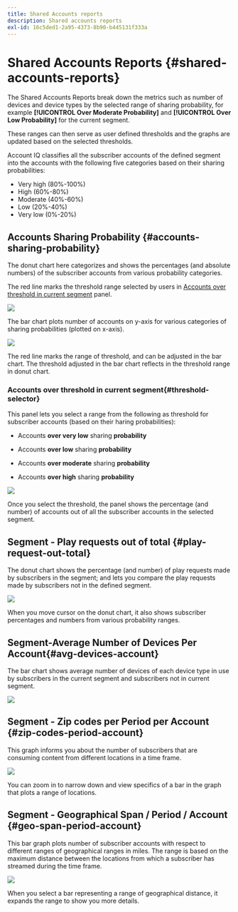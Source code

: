 ```yaml
---
title: Shared Accounts reports
description: Shared accounts reports
exl-id: 16c5ded1-2a95-4373-8b90-b445131f333a
---
```

# Shared Accounts Reports {#shared-accounts-reports}

The Shared Accounts Reports break down the metrics such as number of devices and device types by the selected range of sharing probability, for example **[!UICONTROL Over Moderate Probability]** and **[!UICONTROL Over Low Probability]** for the current segment.

These ranges can then serve as user defined thresholds and the graphs are updated based on the selected thresholds.

Account IQ classifies all the subscriber accounts of the defined segment into the accounts with the following five categories based on their sharing probabilities:

* Very high (80%-100%)
* High (60%-80%)
* Moderate (40%-60%)
* Low (20%-40%)
* Very low (0%-20%)

## Accounts Sharing Probability {#accounts-sharing-probability}

The donut chart here categorizes and shows the percentages (and absolute numbers) of the subscriber accounts from various probability categories.

The red line marks the threshold range selected by users in [Accounts over threshold in current segment](#threshold-selector) panel.

![](assets/accounts-sharing-probability-pie.png)

The bar chart plots number of accounts on y-axis for various categories of sharing probabilities (plotted on x-axis).

![](assets/accounts-sharing-probability-bar.png)

The red line marks the range of threshold, and can be adjusted in the bar chart. The threshold adjusted in the bar chart reflects in the threshold range in donut chart.

<!--![](assets/shared-accounts-rep.gif)-->

### Accounts over threshold in current segment{#threshold-selector}

This panel lets you select a range from the following as threshold for subscriber accounts (based on their haring probabilities):

* Accounts **over very low** sharing **probability**

* Accounts **over low** sharing **probability**

* Accounts **over moderate** sharing **probability**

* Accounts **over high** sharing **probability**

![](assets/threshold-selector-shared-accounts.png)

Once you select the threshold, the panel shows the percentage (and number) of accounts out of all the subscriber accounts in the selected segment.

## Segment - Play requests out of total {#play-request-out-total}

The donut chart shows the percentage (and number) of play requests made by subscribers in the segment; and lets you compare the play requests made by subscribers not in the defined segment.

![](assets/play-req-outof-total.png)

When you move cursor on the donut chart, it also shows subscriber percentages and numbers from various probability ranges.

<!--![](assets/play-request-total.gif)-->

## Segment-Average Number of Devices Per Account{#avg-devices-account}

The bar chart shows average number of devices of each device type in use by subscribers in the current segment and subscribers not in current segment.

![](assets/avg-devices-per-acc.png)

## Segment - Zip codes per Period per Account {#zip-codes-period-account}

This graph informs you about the number of subscribers that are consuming content from different locations in a time frame.

![](assets/zip-period-account.png)

You can zoom in to narrow down and view specifics of a bar in the graph that plots a range of locations.

<!--![](assets/zip-code-period.gif)-->

## Segment - Geographical Span / Period / Account {#geo-span-period-account}

This bar graph plots number of subscriber accounts with respect to different ranges of geographical ranges in miles. The range is based on the maximum distance between the locations from which a subscriber has streamed during the time frame.

<!--Total number of users ...

How many accounts are within 99 miles of each other.....and how many are apart. 

Based on points on the map.-->

![](assets/geogr-span-account.png)

When you select a bar representing a range of geographical distance, it expands the range to show you more details.

<!--![](assets/geo-span-period-acc.gif)-->
